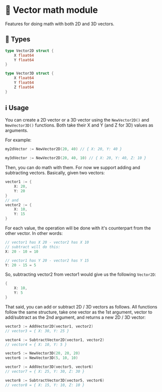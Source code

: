 <!--markdownlint-disable md010-->
# 📐 Vector math module

Features for doing math with both 2D and 3D vectors.

## 🔢 Types

```go
type Vector2D struct {
	X float64
	Y float64
}

type Vector3D struct {
	X float64
	Y float64
	Z float64
}
```

## ℹ️ Usage

You can create a 2D vector or a 3D vector using the `NewVector2D()` and `NewVector3D()` functions. Both take their X and Y (and Z for 3D) values as arguments.

For example:

```go
my2dVector := NewVector2D(20, 40) // { X: 20, Y: 40 }

my3dVector := NewVector2D(20, 40, 10) // { X: 20, Y: 40, Z: 10 }
```

Then, you can do math with them. For now we support adding and subtracting vectors. Basically, given two vectors:

```go
vector1 := {
    X: 20,
    Y: 20
}
// and
vector2 := {
    X: 10,
    Y: 15
}
```

For each value, the operation will be done with it's counterpart from the other vector. In other words:

```go
// vector1 has X 20 - vector2 has X 10
// subtract will do this:
X: 20 - 10 = 10

// vector1 has Y 20 - vector2 has Y 15
Y: 20 - 15 = 5
```

So, subtracting vector2 from vector1 would give us the following `Vector2D`:

```go
{
    X: 10,
    Y: 5
}
```

That said, you can add or subtract 2D / 3D vectors as follows. All functions follow the same structure, take one vector as the 1st argument, vector to add/subtract as the 2nd argument, and returns a new 2D / 3D vector:

```go
vector3 := AddVector2D(vector1, vector2)
// vector3 = { X: 30, Y: 25 }

vector4 := SubtractVector2D(vector1, vector2)
// vector4 = { X: 10, Y: 5 }

vector5 := NewVector3D(20, 20, 20)
vector6 := NewVector3D(5, 10, 10)

vector7 := AddVector3D(vector5, vector6)
// vector7 = { X: 25, Y: 30, Z: 30 }

vector8 := SubtractVector3D(vector5, vector6)
// vector8 = { X: 15, Y: 10, Z: 10 }
```
